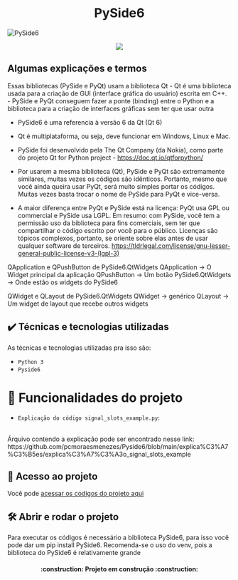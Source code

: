 <h1 align="center"> PySide6 </h1>

![PySide6](https://github.com/pcmoraesmenezes/Pyside6/assets/105931834/58f465d0-a3bc-47ab-be35-a63290d0f809)

<p align="center">
<img loading="lazy" src="http://img.shields.io/static/v1?label=STATUS&message=EM%20DESENVOLVIMENTO&color=GREEN&style=for-the-badge"/>
</p>

<h2>Algumas explicações e termos </h2>
 Essas bibliotecas (PySide e PyQt) usam a biblioteca Qt
  - Qt é uma biblioteca usada para a criação de GUI (interface gráfica
    do usuário) escrita em C++.
    - PySide e PyQt conseguem fazer a ponte (binding) entre o Python e a
    biblioteca para a criação de interfaces gráficas sem ter que usar outra

  - PySide6 é uma referencia à versão 6 da Qt (Qt 6)
  - Qt é multiplataforma, ou seja, deve funcionar em Windows, Linux e Mac.

 - PySide foi desenvolvido pela The Qt Company (da Nokia), como parte do
    projeto Qt for Python project - https://doc.qt.io/qtforpython/
  - Por usarem a mesma biblioteca (Qt), PySide e PyQt são extremamente
    similares, muitas vezes os códigos são idênticos. Portanto, mesmo que você
    ainda queira usar PyQt, será muito simples portar os códigos. Muitas vezes
    basta trocar o nome de PySide para PyQt e vice-versa.
  - A maior diferença entre PyQt e PySide está na licença:
    PyQt usa GPL ou commercial e PySide usa LGPL.
    Em resumo: com PySide, você tem a permissão uso da biblioteca para fins
    comerciais, sem ter que compartilhar o código escrito por você para o
    público.
    Licenças são tópicos complexos, portanto, se oriente sobre elas
    antes de usar qualquer software de terceiros.
    https://tldrlegal.com/license/gnu-lesser-general-public-license-v3-(lgpl-3)

 QApplication e QPushButton de PySide6.QtWidgets
  QApplication -> O Widget principal da aplicação
  QPushButton -> Um botão
  PySide6.QtWidgets -> Onde estão os widgets do PySide6

 QWidget e QLayout de PySide6.QtWidgets
  QWidget -> genérico
  QLayout -> Um widget de layout que recebe outros widgets

## ✔️ Técnicas e tecnologias utilizadas

As técnicas e tecnologias utilizadas pra isso são:
- `Python 3`
- `Pyside6`
  
# :hammer: Funcionalidades do projeto
- `Explicação do código signal_slots_example.py`: 
<br>
Árquivo contendo a explicação pode ser encontrado nesse link: https://github.com/pcmoraesmenezes/Pyside6/blob/main/explica%C3%A7%C3%B5es/explica%C3%A7%C3%A3o_signal_slots_example

## 📁 Acesso ao projeto
Você pode [acessar os codigos do projeto aqui](https://github.com/pcmoraesmenezes/Pyside6.git)

## 🛠️ Abrir e rodar o projeto
Para executar os códigos é necessário a biblioteca PySide6, para isso você pode dar um pip install PySide6. Recomenda-se o uso do venv, pois a biblioteca do PySide6 é relativamente grande

<h4 align="center"> 
    :construction:  Projeto em construção  :construction:
</h4>
